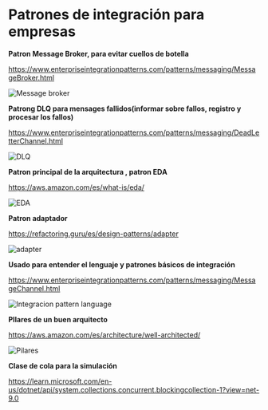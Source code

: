 # Patrones de integración para empresas

**Patron Message Broker, para evitar cuellos de botella**

https://www.enterpriseintegrationpatterns.com/patterns/messaging/MessageBroker.html

![Message broker](doc/image_message_broker.png)

**Patrong DLQ para mensages fallidos(informar sobre fallos, registro y procesar los fallos)**

https://www.enterpriseintegrationpatterns.com/patterns/messaging/DeadLetterChannel.html

![DLQ](doc/image_DLQ.png)

**Patron principal de la arquitectura , patron EDA**

https://aws.amazon.com/es/what-is/eda/

![EDA](doc/image_EDA.png)

**Patron adaptador**

https://refactoring.guru/es/design-patterns/adapter

![adapter](doc/image_adapter.png)

**Usado para entender el lenguaje y patrones básicos de integración**

https://www.enterpriseintegrationpatterns.com/patterns/messaging/MessageChannel.html

![Integracion pattern language](doc/image.png)

**PIlares de un buen arquitecto**

https://aws.amazon.com/es/architecture/well-architected/

![Pilares](doc/image_well_arquitecture.png)

**Clase de cola para la simulación**

https://learn.microsoft.com/en-us/dotnet/api/system.collections.concurrent.blockingcollection-1?view=net-9.0
